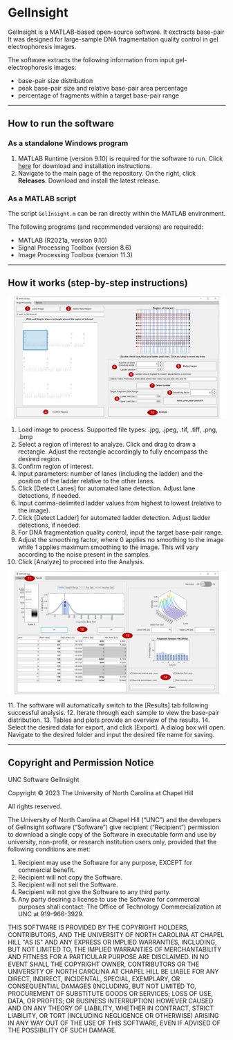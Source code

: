 # GelInsight
GelInsight is a MATLAB-based open-source software. It exctracts base-pair  It was designed for large-sample DNA fragmentation quality control in gel electrophoresis images. 

The software extracts the following information from input gel-electrophoresis images:
  - base-pair size distribution
  - peak base-pair size and relative base-pair area percentage
  - percentage of fragments within a target base-pair range

---
## How to run the software 
### As a standalone Windows program
  1. MATLAB Runtime (version 9.10) is required for the software to run. Click [here](https://www.mathworks.com/products/compiler/matlab-runtime.html) for download and installation instructions. 
  2. Navigate to the main page of the repository. On the right, click **Releases**. Download and install the latest release.

### As a MATLAB script
The script `GelInsight.m` can be ran directly within the MATLAB environment. 

The following programs (and recommended versions) are requiredd:
  - MATLAB (R2021a, version 9.10)
  - Signal Processing Toolbox (version 8.6)
  - Image Processing Toolbox (version 11.3)
---
## How it works (step-by-step instructions)

<p align="center">
  <img src="./img/demo_1.PNG" alt="Software Demo - Image Processing" width="738">
</p> 

  1. Load image to process. Supported file types: .jpg, .jpeg, .tif, .tiff, .png, .bmp
  2. Select a region of interest to analyze. Click and drag to draw a rectangle. Adjust the rectangle accordingly to fully encompass the desired region.
  3. Confirm region of interest.
  4. Input parameters: number of lanes (including the ladder) and the position of the ladder relative to the other lanes.
  5. Click [Detect Lanes] for automated lane detection. Adjust lane detections, if needed.
  6. Input comma-delimited ladder values from highest to lowest (relative to the image).
  7. Click [Detect Ladder] for automated ladder detection. Adjust ladder detections, if needed.
  8. For DNA fragmentation quality control, input the target base-pair range.
  9. Adjust the smoothing factor, where 0 applies no smoothing to the image while 1 applies maximum smoothing to the image. This will vary according to the noise present in the samples.
  10. Click [Analyze] to proceed into the Analysis.
<p align="center">
  <img src="./img/demo_2.PNG" alt="Software Demo - Results" width="738">
</p> 
  11. The software will automatically switch to the [Results] tab following successful analysis.
  12. Iterate through each sample to view the base-pair distribution.
  13. Tables and plots provide an overview of the results.
  14. Select the desired data for export, and click [Export]. A dialog box will open. Navigate to the desired folder and input the desired file name for saving. 

---
## Copyright and Permission Notice

UNC Software GelInsight

Copyright © 2023 The University of North Carolina at Chapel Hill

All rights reserved.

The University of North Carolina at Chapel Hill (“UNC”) and the developers of GelInsight software (“Software”) give recipient (“Recipient”) permission to download a single copy of the Software in executable form and use by university, non-profit, or research institution users only, provided that the following conditions are met:
  1) Recipient may use the Software for any purpose, EXCEPT for commercial benefit.
  2) Recipient will not copy the Software.
  3) Recipient will not sell the Software.
  4) Recipient will not give the Software to any third party.
  5) Any party desiring a license to use the Software for commercial purposes shall contact:
              The Office of Technology Commercialization at UNC at 919-966-3929.

THIS SOFTWARE IS PROVIDED BY THE COPYRIGHT HOLDERS, CONTRIBUTORS, AND THE UNIVERSITY OF NORTH CAROLINA AT CHAPEL HILL "AS IS" AND ANY EXPRESS OR IMPLIED WARRANTIES, INCLUDING, BUT NOT LIMITED TO, THE IMPLIED WARRANTIES OF MERCHANTABILITY AND FITNESS FOR A PARTICULAR PURPOSE ARE DISCLAIMED. IN NO EVENT SHALL THE COPYRIGHT OWNER, CONTRIBUTORS OR THE UNIVERSITY OF NORTH CAROLINA AT CHAPEL HILL BE LIABLE FOR ANY DIRECT, INDIRECT, INCIDENTAL, SPECIAL, EXEMPLARY, OR CONSEQUENTIAL DAMAGES (INCLUDING, BUT NOT LIMITED TO, PROCUREMENT OF SUBSTITUTE GOODS OR SERVICES; LOSS OF USE, DATA, OR PROFITS; OR BUSINESS INTERRUPTION) HOWEVER CAUSED AND ON ANY THEORY OF LIABILITY, WHETHER IN CONTRACT, STRICT LIABILITY, OR TORT (INCLUDING NEGLIGENCE OR OTHERWISE) ARISING IN ANY WAY OUT OF THE USE OF THIS SOFTWARE, EVEN IF ADVISED OF THE POSSIBILITY OF SUCH DAMAGE.


